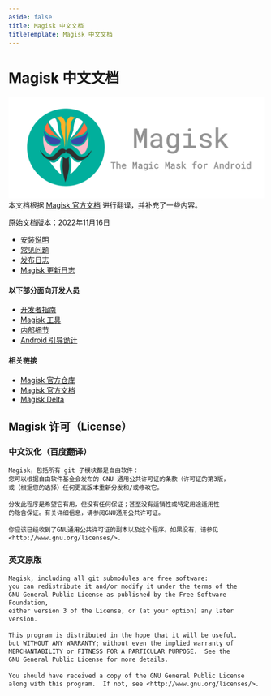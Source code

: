 ```yaml
---
aside: false
title: Magisk 中文文档
titleTemplate: Magisk 中文文档
---
```


<VPTeamMembers size="small" :members="members" />

# Magisk 中文文档 <Badge type="tip" text="由 Jesse205 翻译" /> <Badge type="warning" text="非官方" />
![logo](/images/logo.png)
本文档根据 [Magisk 官方文档](https://topjohnwu.github.io/Magisk/) 进行翻译，并补充了一些内容。

原始文档版本：2022年11月16日

- [安装说明](install.md)
- [常见问题](faq.md)
- [发布日志](releases/index.md)
- [Magisk  更新日志](changes.md)

#### 以下部分面向开发人员

- [开发者指南](guides.md)
- [Magisk 工具](tools.md)
- [内部细节](details.md)
- [Android 引导诡计](boot.md)

#### 相关链接

- [Magisk 官方仓库](https://github.com/topjohnwu/Magisk)
- [Magisk 官方文档](https://topjohnwu.github.io/Magisk/)
- [Magisk Delta](https://huskydg.github.io/magisk-files/)

## Magisk 许可（License）
### 中文汉化（百度翻译）
```
Magisk，包括所有 git 子模块都是自由软件：
您可以根据自由软件基金会发布的 GNU 通用公共许可证的条款（许可证的第3版，
或（根据您的选择）任何更高版本重新分发和/或修改它。

分发此程序是希望它有用，但没有任何保证；甚至没有适销性或特定用途适用性
的隐含保证。有关详细信息，请参阅GNU通用公共许可证。

你应该已经收到了GNU通用公共许可证的副本以及这个程序。如果没有，请参见
<http://www.gnu.org/licenses/>.
```

### 英文原版
```
Magisk, including all git submodules are free software:
you can redistribute it and/or modify it under the terms of the
GNU General Public License as published by the Free Software Foundation,
either version 3 of the License, or (at your option) any later version.

This program is distributed in the hope that it will be useful,
but WITHOUT ANY WARRANTY; without even the implied warranty of
MERCHANTABILITY or FITNESS FOR A PARTICULAR PURPOSE.  See the
GNU General Public License for more details.

You should have received a copy of the GNU General Public License
along with this program.  If not, see <http://www.gnu.org/licenses/>.
```